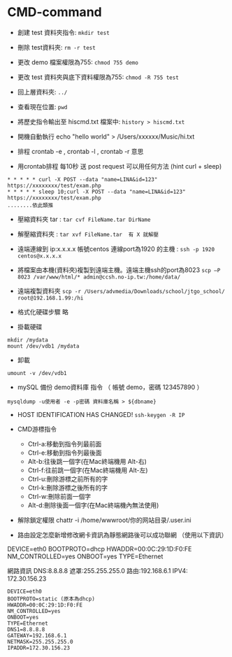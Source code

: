 # CMD-command

- 創建 test 資料夾指令:  ```mkdir test```

- 刪除 test資料夾: ```rm -r test ```

- 更改 demo 檔案權限為755: ```chmod 755 demo```

- 更改 test 資料夾與底下資料權限為755: ```chmod -R 755 test```

- 回上層資料夾: ```../``` 

- 查看現在位置: ```pwd```

- 將歷史指令輸出至 hiscmd.txt 檔案中: ```history > hiscmd.txt``` 

- 開機自動執行 echo "hello world" > /Users/xxxxxx/Music/hi.txt

- 排程 crontab -e ,  crontab -l ,  crontab -r 意思


- 用crontab排程 每10秒 送 post request  可以用任何方法 (hint curl + sleep)

```
* * * * * curl -X POST --data "name=LINA&id=123"  https://xxxxxxxx/test/exam.php
* * * * * sleep 10;curl -X POST --data "name=LINA&id=123"  https://xxxxxxxx/test/exam.php
........依此類推
```


- 壓縮資料夾 tar :  ```tar cvf FileName.tar DirName```

- 解壓縮資料夾 : ```tar xvf FileName.tar  有 X 就解壓```

- 遠端連線到 ip:x.x.x.x 帳號centos 連線port為1920 的主機 : ```ssh -p 1920 centos@x.x.x.x```

- 將檔案由本機(資料夾)複製到遠端主機。遠端主機ssh的port為8023
```scp –P 8023 /var/www/html/* admin@ccsh.no-ip.tw:/home/data/```
- 遠端複製資料夾
```scp -r /Users/advmedia/Downloads/school/jtgo_school/ root@192.168.1.99:/hi```

- 格式化硬碟步驟 略

- 掛載硬碟
```
mkdir /mydata
mount /dev/vdb1 /mydata
```

- 卸載
```
umount -v /dev/vdb1
```


- mySQL 備份 demo資料庫  指令 （ 帳號 demo，密碼 123457890 ）
```
mysqldump -u使用者 -e -p密碼 資料庫名稱 > ${dbname}
```
- HOST IDENTIFICATION HAS CHANGED!
```ssh-keygen -R IP```

- CMD游標指令
  - Ctrl-a:移動到指令列最前面 
  - Ctrl-e:移動到指令列最後面 
  - Alt-b:往後跳一個字(在Mac終端機用 Alt-右) 
  - Ctrl-f:往前跳一個字(在Mac終端機用 Alt-左) 
  - Ctrl-u:刪除游標之前所有的字 
  - Ctrl-k:刪除游標之後所有的字 
  - Ctrl-w:刪除前面一個字 
  - Alt-d:刪除後面一個字(在Mac終端機內無法使用)

- 解除鎖定權限
chattr -i /home/wwwroot/你的网站目录/.user.ini

- 路由設定怎麼新增修改網卡資訊為靜態網路後可以成功聯網 （使用以下資訊）

DEVICE=eth0
BOOTPROTO=dhcp
HWADDR=00:0C:29:1D:F0:FE
NM_CONTROLLED=yes
ONBOOT=yes
TYPE=Ethernet


網路資訊
DNS:8.8.8.8 
遮罩:255.255.255.0
路由:192.168.6.1
IPV4: 172.30.156.23

```
DEVICE=eth0
BOOTPROTO=static (原本為dhcp)
HWADDR=00:0C:29:1D:F0:FE
NM_CONTROLLED=yes
ONBOOT=yes
TYPE=Ethernet
DNS1=8.8.8.8
GATEWAY=192.168.6.1
NETMASK=255.255.255.0
IPADDR=172.30.156.23
```
